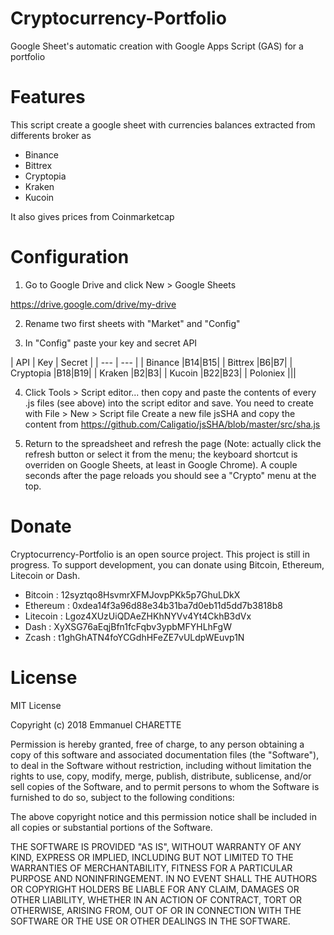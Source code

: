 # Cryptocurrency-Portfolio
Google Sheet's automatic creation with Google Apps Script (GAS) for a portfolio

Features
========
This script create a google sheet with currencies balances extracted from differents broker as

* Binance
* Bittrex
* Cryptopia
* Kraken
* Kucoin

It also gives prices from Coinmarketcap

Configuration
============
1. Go to Google Drive and click New > Google Sheets

  https://drive.google.com/drive/my-drive

2. Rename two first sheets with "Market" and "Config"

3. In "Config" paste your key and secret API


| API        | Key | Secret |
| --- | --- |
| Binance    |B14|B15|
| Bittrex    |B6|B7|
| Cryptopia  |B18|B19|
| Kraken     |B2|B3|
| Kucoin     |B22|B23|
| Poloniex   |||


4. Click Tools > Script editor... then copy and paste the contents of every .js files (see above) into the script editor and save.
You need to create with File > New > Script file
Create a new file jsSHA and copy the content from
https://github.com/Caligatio/jsSHA/blob/master/src/sha.js

5. Return to the spreadsheet and refresh the page (Note: actually click the refresh button or select it from the menu; the keyboard shortcut is overriden on Google Sheets, at least in Google Chrome). A couple seconds after the page reloads you should see a "Crypto" menu at the top.

Donate
======
Cryptocurrency-Portfolio is an open source project. This project is still in progress. To support development, you can donate using Bitcoin, Ethereum, Litecoin or Dash.

* Bitcoin : 12syztqo8HsvmrXFMJovpPKk5p7GhuLDkX
* Ethereum : 0xdea14f3a96d88e34b31ba7d0eb11d5dd7b3818b8
* Litecoin : Lgoz4XUzUiQDAeZHKhNYVv4Yt4CkhB3dVx
* Dash : XyXSG76aEqjBfn1fcFqbv3ypbMFYHLhFgW
* Zcash : t1ghGhATN4foYCGdhHFeZE7vULdpWEuvp1N

License
=======

MIT License

Copyright (c) 2018 Emmanuel CHARETTE

Permission is hereby granted, free of charge, to any person obtaining a copy
of this software and associated documentation files (the "Software"), to deal
in the Software without restriction, including without limitation the rights
to use, copy, modify, merge, publish, distribute, sublicense, and/or sell
copies of the Software, and to permit persons to whom the Software is
furnished to do so, subject to the following conditions:

The above copyright notice and this permission notice shall be included in all
copies or substantial portions of the Software.

THE SOFTWARE IS PROVIDED "AS IS", WITHOUT WARRANTY OF ANY KIND, EXPRESS OR
IMPLIED, INCLUDING BUT NOT LIMITED TO THE WARRANTIES OF MERCHANTABILITY,
FITNESS FOR A PARTICULAR PURPOSE AND NONINFRINGEMENT. IN NO EVENT SHALL THE
AUTHORS OR COPYRIGHT HOLDERS BE LIABLE FOR ANY CLAIM, DAMAGES OR OTHER
LIABILITY, WHETHER IN AN ACTION OF CONTRACT, TORT OR OTHERWISE, ARISING FROM,
OUT OF OR IN CONNECTION WITH THE SOFTWARE OR THE USE OR OTHER DEALINGS IN THE
SOFTWARE.
